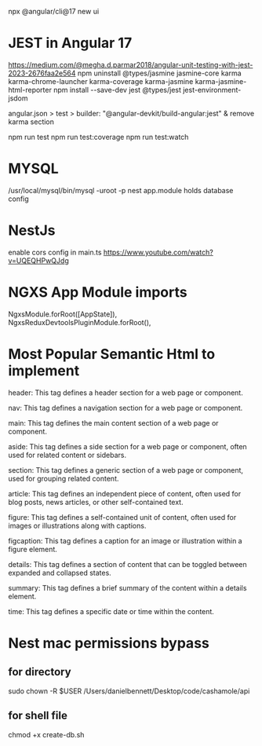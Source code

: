 npx @angular/cli@17 new ui

# JEST in Angular 17
https://medium.com/@megha.d.parmar2018/angular-unit-testing-with-jest-2023-2676faa2e564
npm uninstall @types/jasmine jasmine-core karma karma-chrome-launcher karma-coverage karma-jasmine karma-jasmine-html-reporter
npm install --save-dev jest @types/jest jest-environment-jsdom

angular.json > test > builder: "@angular-devkit/build-angular:jest"  & remove karma section

npm run test
npm run test:coverage
npm run test:watch

# MYSQL
/usr/local/mysql/bin/mysql -uroot -p
nest app.module holds database config

# NestJs
enable cors config in main.ts
https://www.youtube.com/watch?v=UQEQHPwQJdg

# NGXS App Module imports
NgxsModule.forRoot([AppState]),
NgxsReduxDevtoolsPluginModule.forRoot(),


# Most Popular Semantic Html to implement

header: This tag defines a header section for a web page or component.

nav: This tag defines a navigation section for a web page or component.

main: This tag defines the main content section of a web page or component.

aside: This tag defines a side section for a web page or component, often used for related content or sidebars.

section: This tag defines a generic section of a web page or component, used for grouping related content.

article: This tag defines an independent piece of content, often used for blog posts, news articles, or other self-contained text.

figure: This tag defines a self-contained unit of content, often used for images or illustrations along with captions.

figcaption: This tag defines a caption for an image or illustration within a figure element.

details: This tag defines a section of content that can be toggled between expanded and collapsed states.

summary: This tag defines a brief summary of the content within a details element.

time: This tag defines a specific date or time within the content.

# Nest mac permissions bypass
## for directory
sudo chown -R $USER /Users/danielbennett/Desktop/code/cashamole/api
## for shell file
chmod +x create-db.sh